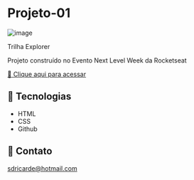 # Projeto-01

![image](https://user-images.githubusercontent.com/72473993/196573584-0fd92e96-9ac8-4ee4-a423-6eaf9c65e90e.png)


 Trilha Explorer

Projeto construído no Evento Next Level Week da Rocketseat

[🔗 Clique aqui para acessar](https://edsonterciotti.github.io/Projeto-01/)

## 🔧 Tecnologias

- HTML
- CSS
- Github

## 📨 Contato

sdricarde@hotmail.com

